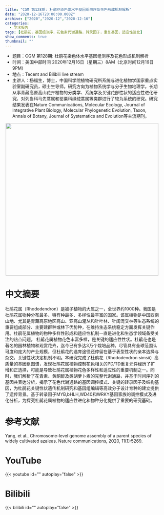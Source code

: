 ```yaml
---
title: "CGM 第128期: 杜鹃花染色体水平基因组测序及花色形成机制解析"
date: "2020-12-16T20:00:00.000Z"
archive: ["2020","2020-12","2020-12-16"]
categories:
  - 学术报告
tags: [杜鹃花，基因组测序，花色素代谢通路，转录因子，重复基因，适应性进化]
show_comments: true
thumbnail: ""
---
```


- 题目：CGM 第128期: 杜鹃花染色体水平基因组测序及花色形成机制解析
- 时间：美国中部时间 2020年12月16日（星期三）8AM（北京时间12月16日 9PM）
- 地点：Tecent and Bilibili live stream
- 主讲人：杨福生，博士，中国科学院植物研究所系统与进化植物学国家重点实验室副研究员，硕士生导师。研究方向为植物系统学与分子生物地理学，长期从事青藏高原高山花卉植物的分类学、系统学及关键花部性状的适应性进化研究，对列当科马先蒿属和罂粟科绿绒蒿属等类群进行了较为系统的研究。研究结果发表在Nature Communications, Molecular Ecology, Journal of Integrative Plant Biology, Molecular Phylogenetic Evolution, Taxon, Annals of Botany, Journal of Systematics and Evolution等主流期刊。



<div align="center">
<img src="https://i.loli.net/2020/12/14/siPTchvrnZbECzF.png" height=500>
</div>


# 中文摘要

杜鹃花属（Rhododendron）是被子植物的大属之一，全世界约1000种。我国是杜鹃花属物种分布最多、特有种最多、多样性最丰富的国家。该属植物是中国西南山地、尤其是青藏高原地区高山、亚高山灌丛和针叶林、针阔混交林等生态系统的重要组成部分、主要建群种或林下优势种，在维持生态系统稳定方面发挥关键作用。杜鹃花属植物的物种多样性形成和适应性机制一直是进化和生态学领域备受关注的热点问题。
杜鹃花属植物花色丰富多样，是关键的适应性性状。杜鹃花也是著名的园林植物和观赏花卉，迄今已有多达3万个栽培品种。尽管具有全球范围认可度和庞大的产业规模，但杜鹃花的选育途径还停留在基于表型性状的亲本选择与杂交，关键性状决定机制不明。本研究完成了杜鹃花（Rhododendron simsii）高质量的基因组图谱，发现杜鹃花属植物控制花色相关的PD/TD重复元件经历了扩增和正选择，可能是导致杜鹃花属植物花色多样性和适应性的重要机制之一。同时，我们解析了花青素、黄酮醇及类胡萝卜素的完整代谢通路，并基于时间序列的基因共表达分析，揭示了花色代谢通路的基因调控模式、关键的转录因子及结构基因，为杜鹃花关键性状遗传机制研究和基因组编辑等高效分子设计育种的建立提供了遗传背景。基于转录因子MYB,bHLH,WD40和WRKY基因家族的调控模式及进化分析，为探究杜鹃花属植物的适应性进化和物种分化提供了重要的研究基础。



# 参考文献

Yang, et al., Chromosome-level genome assembly of a parent species of widely cultivated azaleas. Nature communications, 2020, 11(1):5269.

# YouTube

{{< youtube id="" autoplay="false" >}}

# Bilibili

{{< bilibili id="" autoplay="false" >}}

